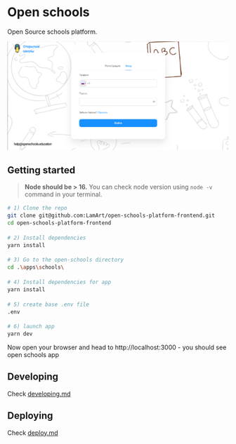 # Open schools

Open Source schools platform.

![Open schools](img.png)

## Getting started

> **Node should be > 16.** You can check node version using `node -v` command in your terminal.

```bash
# 1) Clone the repo
git clone git@github.com:LamArt/open-schools-platform-frontend.git
cd open-schools-platform-frontend

# 2) Install dependencies
yarn install

# 3) Go to the open-schools directory
cd .\apps\schools\

# 4) Install dependencies for app
yarn install

# 5) create base .env file
.env

# 6) launch app
yarn dev
```

Now open your browser and head to http://localhost:3000 - you should see open schools app

## Developing

Check [developing.md](docs/develop.md)

## Deploying

Check [deploy.md](docs/deploy.md)
